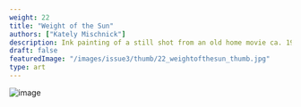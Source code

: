 ```yaml
---
weight: 22
title: "Weight of the Sun"
authors: ["Kately Mischnick"]
description: Ink painting of a still shot from an old home movie ca. 1950s. Ink on bristol, 12x9 in
draft: false
featuredImage: "/images/issue3/thumb/22_weightofthesun_thumb.jpg"
type: art
---
```


![image](/images/issue3/22_weightofthesun.jpg#issues)